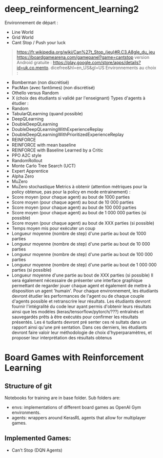 # deep_reinformencent_learning2

Environnement de départ :
- Line World
- Grid World
- Cant Stop / Push your luck
 > https://fr.wikipedia.org/wiki/Can%27t_Stop_(jeu)#R.C3.A8gle_du_jeu
 > https://boardgamearena.com/gamepanel?game=cantstop
 > version Android gratuite : https://play.google.com/store/apps/details?id=uk.co.mento.
dicefree&hl=en_US&gl=US
Environnements au choix :
- Bomberman (non discrétisé)
- PacMan (avec fantômes) (non discrétisé)
- Othello versus Random
- X (choix des étudiants si validé par l'enseignant)
Types d'agents à étudier :
- Random
- TabularQLearning (quand possible)
- DeepQLearning
- DoubleDeepQLearning
- DoubleDeepQLearningWithExperienceReplay
- DoubleDeepQLearningWithPrioritizedExperienceReplay
- REINFORCE
- REINFORCE with mean baseline
- REINFORCE with Baseline Learned by a Critic
- PPO A2C style
- RandomRollout
- Monte Carlo Tree Search (UCT)
- Expert Apprentice
- Alpha Zero
- MuZero
- MuZero stochastique
Metrics à obtenir (attention métriques pour la policy obtenue, pas pour la policy en mode entrainement) :
- Score moyen (pour chaque agent) au bout de 1000 parties
- Score moyen (pour chaque agent) au bout de 10 000 parties
- Score moyen (pour chaque agent) au bout de 100 000 parties
- Score moyen (pour chaque agent) au bout de 1 000 000 parties (si possible)
- Score moyen (pour chaque agent) au bout de XXX parties (si possible)
- Temps moyen mis pour exécuter un coup
- Longueur moyenne (nombre de step) d'une partie au bout de 1000 parties
- Longueur moyenne (nombre de step) d'une partie au bout de 10 000 parties
- Longueur moyenne (nombre de step) d'une partie au bout de 100 000 parties
- Longueur moyenne (nombre de step) d'une partie au bout de 1 000 000 parties (si possible)
- Longueur moyenne d'une partie au bout de XXX parties (si possible)
Il sera également nécessaire de présenter une interface graphique permettant de regarder jouer chaque
agent et également de mettre à disposition un agent 'humain'.
Pour chaque environnement, les étudiants devront étudier les performances de l'agent ou de chaque
couple d'agents possible et retranscrire leur résultats.
Les étudiants devront fournir l'intégralité du code leur ayant permis d'obtenir leurs résultats ainsi que les
modèles (keras/tensorflow/pytorch/???) entraînés et sauvegardés prêts à être exécutés pour confirmer
les résultats présentés.
Les é tudiants devront pré senter ces ré sultats dans un rapport ainsi qu'une pré sentation. Dans ces
derniers, les étudiants devront faire valoir leur méthodologie de choix d'hyperparamètres, et proposer leur
interprétation des résultats obtenus
# Board Games with Reinforcement Learning

## Structure of git
Notebooks for training are in base folder.
Sub folders are:  
- envs: implementations of different board games as OpenAI Gym environments.
- agents: wrappers around KerasRL agents that allow for multiplayer games.


## Implemented Games:
- Can't Stop (DQN Agents)
